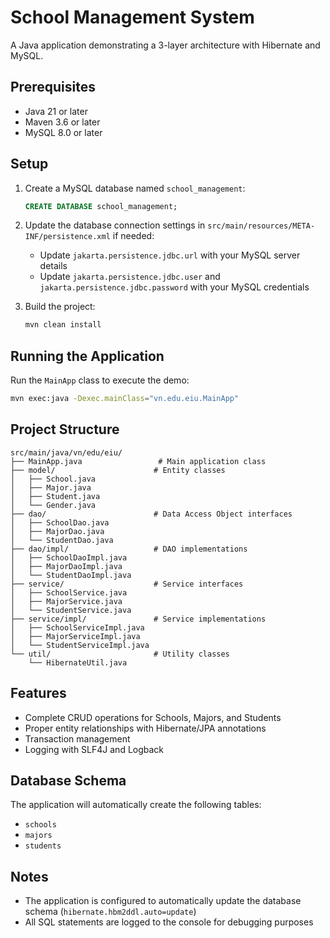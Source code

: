 # School Management System

A Java application demonstrating a 3-layer architecture with Hibernate and MySQL.

## Prerequisites

- Java 21 or later
- Maven 3.6 or later
- MySQL 8.0 or later

## Setup

1. Create a MySQL database named `school_management`:
   ```sql
   CREATE DATABASE school_management;
   ```

2. Update the database connection settings in `src/main/resources/META-INF/persistence.xml` if needed:
   - Update `jakarta.persistence.jdbc.url` with your MySQL server details
   - Update `jakarta.persistence.jdbc.user` and `jakarta.persistence.jdbc.password` with your MySQL credentials

3. Build the project:
   ```bash
   mvn clean install
   ```

## Running the Application

Run the `MainApp` class to execute the demo:
```bash
mvn exec:java -Dexec.mainClass="vn.edu.eiu.MainApp"
```

## Project Structure

```
src/main/java/vn/edu/eiu/
├── MainApp.java                 # Main application class
├── model/                      # Entity classes
│   ├── School.java
│   ├── Major.java
│   ├── Student.java
│   └── Gender.java
├── dao/                        # Data Access Object interfaces
│   ├── SchoolDao.java
│   ├── MajorDao.java
│   └── StudentDao.java
├── dao/impl/                   # DAO implementations
│   ├── SchoolDaoImpl.java
│   ├── MajorDaoImpl.java
│   └── StudentDaoImpl.java
├── service/                    # Service interfaces
│   ├── SchoolService.java
│   ├── MajorService.java
│   └── StudentService.java
├── service/impl/               # Service implementations
│   ├── SchoolServiceImpl.java
│   ├── MajorServiceImpl.java
│   └── StudentServiceImpl.java
└── util/                       # Utility classes
    └── HibernateUtil.java
```

## Features

- Complete CRUD operations for Schools, Majors, and Students
- Proper entity relationships with Hibernate/JPA annotations
- Transaction management
- Logging with SLF4J and Logback

## Database Schema

The application will automatically create the following tables:
- `schools`
- `majors`
- `students`

## Notes

- The application is configured to automatically update the database schema (`hibernate.hbm2ddl.auto=update`)
- All SQL statements are logged to the console for debugging purposes
